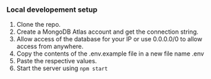 ### Local developement setup
1. Clone the repo.
2. Create a MongoDB Atlas account and get the connection string.
3. Allow access of the database for your IP or use 0.0.0.0/0 to allow access from anywhere.
4. Copy the contents of the .env.example file in a new file name .env
5. Paste the respective values.
6. Start the server using `npm start`
